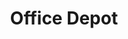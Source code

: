 ---
title: "Office Depot"
url: /metairie/office-depot-veterans-memorial-boulevard/
shop: office supplies
---